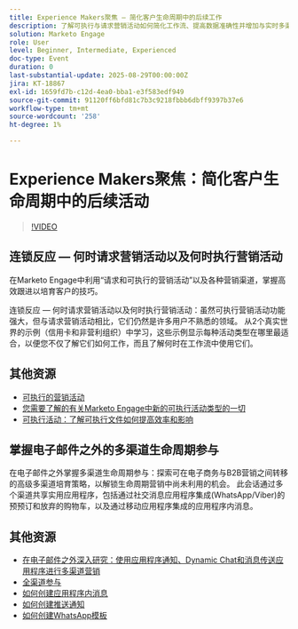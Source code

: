 ```yaml
---
title: Experience Makers聚焦 — 简化客户生命周期中的后续工作
description: 了解可执行与请求营销活动如何简化工作流、提高数据准确性并增加与实时多渠道策略的互动。
solution: Marketo Engage
role: User
level: Beginner, Intermediate, Experienced
doc-type: Event
duration: 0
last-substantial-update: 2025-08-29T00:00:00Z
jira: KT-18867
exl-id: 1659fd7b-c12d-4ea0-bba1-e3f583edf949
source-git-commit: 91120ff6bfd81c7b3c9218fbbb6dbff9397b37e6
workflow-type: tm+mt
source-wordcount: '258'
ht-degree: 1%

---
```


# Experience Makers聚焦：简化客户生命周期中的后续活动

>[!VIDEO](https://video.tv.adobe.com/v/3471390/?learn=on&enablevpops)

## 连锁反应 — 何时请求营销活动以及何时执行营销活动

在Marketo Engage中利用“请求和可执行的营销活动”以及各种营销渠道，掌握高效跟进以培育客户的技巧。

连锁反应 — 何时请求营销活动以及何时执行营销活动：虽然可执行营销活动功能强大，但与请求营销活动相比，它们仍然是许多用户不熟悉的领域。 从2个真实世界的示例（信用卡和非营利组织）中学习，这些示例显示每种活动类型在哪里最适合，以便您不仅了解它们如何工作，而且了解何时在工作流中使用它们。

## 其他资源

* [可执行的营销活动](https://experienceleague.adobe.com/en/docs/marketo/using/product-docs/core-marketo-concepts/smart-campaigns/flow-actions/execute-campaign)
* [您需要了解的有关Marketo Engage中新的可执行活动类型的一切](https://mugs.marketo.com/events/details/marketo-houston-mug-presents-everything-you-need-to-know-about-the-new-executable-campaign-type-in-marketo/)
* [可执行活动：了解可执行文件如何提高效率和影响](https://www.youtube.com/watch?v=QGC4Bhn5BpU)

## 掌握电子邮件之外的多渠道生命周期参与

在电子邮件之外掌握多渠道生命周期参与：探索可在电子商务与B2B营销之间转移的高级多渠道培育策略，以解锁生命周期营销中尚未利用的机会。 此会话通过多个渠道共享实用应用程序，包括通过社交消息应用程序集成(WhatsApp/Viber)的预预订和放弃的购物车，以及通过移动应用程序集成的应用程序内消息。

## 其他资源

* [在电子邮件之外深入研究：使用应用程序通知、Dynamic Chat和消息传送应用程序进行多渠道营销](https://mugs.marketo.com/events/details/marketo-adobe-deep-dive-mug-presents-beyond-emails-multi-channel-marketing-with-app-notifications-dynamic-chat-and-messaging-apps/)
* [全渠道参与](https://business.adobe.com/sg/products/marketo/omnichannel-engagement.html)
* [如何创建应用程序内消息](https://experienceleague.adobe.com/en/docs/marketo/using/product-docs/mobile-marketing/in-app-messages/creating-in-app-messages/create-an-in-app-message)
* [如何创建推送通知](https://experienceleague.adobe.com/en/docs/marketo/using/product-docs/mobile-marketing/push-notifications/understanding-push-notifications)
* [如何创建WhatsApp模板](https://community.sinch.com/t5/Settings/Create-a-WhatsApp-message-template-new-experience/ta-p/11599)

